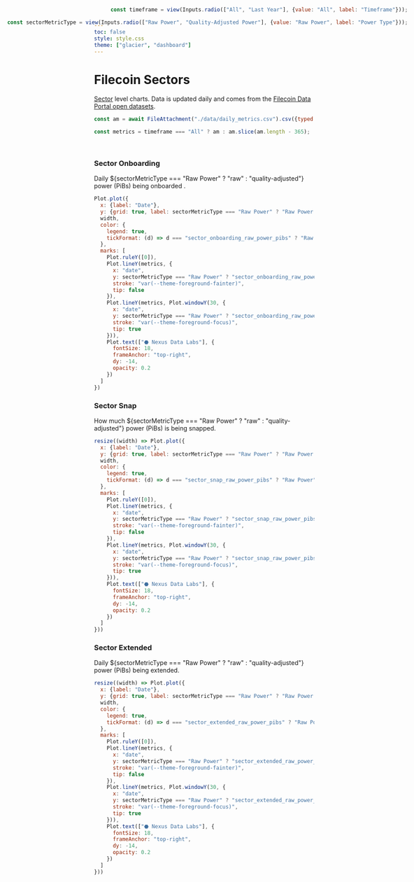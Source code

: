 ```yaml
---
toc: false
style: style.css
theme: ["glacier", "dashboard"]
---
```


# Filecoin Sectors

[Sector](https://spec.filecoin.io/systems/filecoin_mining/sector/) level charts. Data is updated daily and comes from the [Filecoin Data Portal open datasets](https://filecoindataportal.xyz/data).


```js
const am = await FileAttachment("./data/daily_metrics.csv").csv({typed: true});
```

<div style="border: 1px solid var(--theme-foreground-faint); position: fixed; top: 14px; right: 14px; padding: 0px; margin: 0px; border-radius: 4px; text-align: right; background-color: var(--theme-background-alt);">

```js
const timeframe = view(Inputs.radio(["All", "Last Year"], {value: "All", label: "Timeframe"}));
```

```js
const sectorMetricType = view(Inputs.radio(["Raw Power", "Quality-Adjusted Power"], {value: "Raw Power", label: "Power Type"}));
```
</div>

```js
const metrics = timeframe === "All" ? am : am.slice(am.length - 365);
```

<br>

### Sector Onboarding

Daily ${sectorMetricType === "Raw Power" ? "raw" : "quality-adjusted"} power (PiBs) being onboarded .

```js
Plot.plot({
  x: {label: "Date"},
  y: {grid: true, label: sectorMetricType === "Raw Power" ? "Raw Power (PiBs)" : "Quality-Adjusted Power (PiBs)"},
  width,
  color: {
    legend: true,
    tickFormat: (d) => d === "sector_onboarding_raw_power_pibs" ? "Raw Power" : "Quality-Adjusted Power"
  },
  marks: [
    Plot.ruleY([0]),
    Plot.lineY(metrics, {
      x: "date",
      y: sectorMetricType === "Raw Power" ? "sector_onboarding_raw_power_pibs" : "sector_onboarding_quality_adjusted_power_pibs",
      stroke: "var(--theme-foreground-fainter)",
      tip: false
    }),
    Plot.lineY(metrics, Plot.windowY(30, {
      x: "date",
      y: sectorMetricType === "Raw Power" ? "sector_onboarding_raw_power_pibs" : "sector_onboarding_quality_adjusted_power_pibs",
      stroke: "var(--theme-foreground-focus)",
      tip: true
    })),
    Plot.text(["⬣ Nexus Data Labs"], {
      fontSize: 18,
      frameAnchor: "top-right",
      dy: -14,
      opacity: 0.2
    })
  ]
})
```

<div class="grid grid-cols-2">

<div>

### Sector Snap

How much ${sectorMetricType === "Raw Power" ? "raw" : "quality-adjusted"} power (PiBs) is being snapped.

```js
resize((width) => Plot.plot({
  x: {label: "Date"},
  y: {grid: true, label: sectorMetricType === "Raw Power" ? "Raw Power (PiBs)" : "Quality-Adjusted Power (PiBs)"},
  width,
  color: {
    legend: true,
    tickFormat: (d) => d === "sector_snap_raw_power_pibs" ? "Raw Power" : "Quality-Adjusted Power"
  },
  marks: [
    Plot.ruleY([0]),
    Plot.lineY(metrics, {
      x: "date",
      y: sectorMetricType === "Raw Power" ? "sector_snap_raw_power_pibs" : "sector_snap_quality_adjusted_power_pibs",
      stroke: "var(--theme-foreground-fainter)",
      tip: false
    }),
    Plot.lineY(metrics, Plot.windowY(30, {
      x: "date",
      y: sectorMetricType === "Raw Power" ? "sector_snap_raw_power_pibs" : "sector_snap_quality_adjusted_power_pibs",
      stroke: "var(--theme-foreground-focus)",
      tip: true
    })),
    Plot.text(["⬣ Nexus Data Labs"], {
      fontSize: 18,
      frameAnchor: "top-right",
      dy: -14,
      opacity: 0.2
    })
  ]
}))
```
</div>

<div>

### Sector Extended

Daily ${sectorMetricType === "Raw Power" ? "raw" : "quality-adjusted"} power (PiBs) being extended.

```js
resize((width) => Plot.plot({
  x: {label: "Date"},
  y: {grid: true, label: sectorMetricType === "Raw Power" ? "Raw Power (PiBs)" : "Quality-Adjusted Power (PiBs)"},
  width,
  color: {
    legend: true,
    tickFormat: (d) => d === "sector_extended_raw_power_pibs" ? "Raw Power" : "Quality-Adjusted Power"
  },
  marks: [
    Plot.ruleY([0]),
    Plot.lineY(metrics, {
      x: "date",
      y: sectorMetricType === "Raw Power" ? "sector_extended_raw_power_pibs" : "sector_extended_quality_adjusted_power_pibs",
      stroke: "var(--theme-foreground-fainter)",
      tip: false
    }),
    Plot.lineY(metrics, Plot.windowY(30, {
      x: "date",
      y: sectorMetricType === "Raw Power" ? "sector_extended_raw_power_pibs" : "sector_extended_quality_adjusted_power_pibs",
      stroke: "var(--theme-foreground-focus)",
      tip: true
    })),
    Plot.text(["⬣ Nexus Data Labs"], {
      fontSize: 18,
      frameAnchor: "top-right",
      dy: -14,
      opacity: 0.2
    })
  ]
}))
```
</div>

</div>
